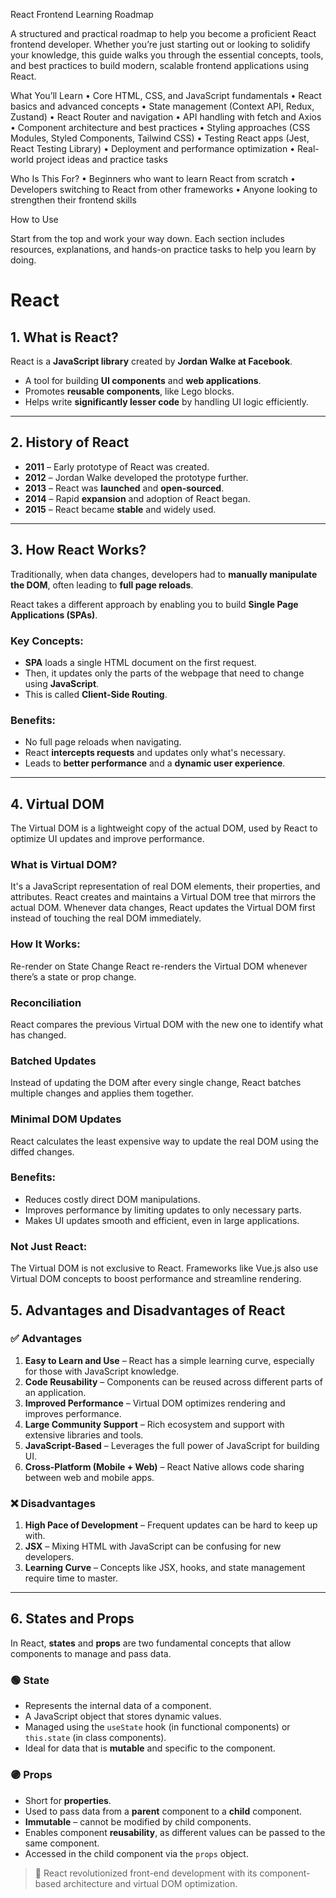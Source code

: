 React Frontend Learning Roadmap

A structured and practical roadmap to help you become a proficient React frontend developer. Whether you’re just starting out or looking to solidify your knowledge, this guide walks you through the essential concepts, tools, and best practices to build modern, scalable frontend applications using React.

What You’ll Learn
	•	Core HTML, CSS, and JavaScript fundamentals
	•	React basics and advanced concepts
	•	State management (Context API, Redux, Zustand)
	•	React Router and navigation
	•	API handling with fetch and Axios
	•	Component architecture and best practices
	•	Styling approaches (CSS Modules, Styled Components, Tailwind CSS)
	•	Testing React apps (Jest, React Testing Library)
	•	Deployment and performance optimization
	•	Real-world project ideas and practice tasks

Who Is This For?
	•	Beginners who want to learn React from scratch
	•	Developers switching to React from other frameworks
	•	Anyone looking to strengthen their frontend skills

How to Use

Start from the top and work your way down. Each section includes resources, explanations, and hands-on practice tasks to help you learn by doing.



# React

## 1. What is React?

React is a **JavaScript library** created by **Jordan Walke at Facebook**.

- A tool for building **UI components** and **web applications**.
- Promotes **reusable components**, like Lego blocks.
- Helps write **significantly lesser code** by handling UI logic efficiently.

---

## 2. History of React

- **2011** – Early prototype of React was created.
- **2012** – Jordan Walke developed the prototype further.
- **2013** – React was **launched** and **open-sourced**.
- **2014** – Rapid **expansion** and adoption of React began.
- **2015** – React became **stable** and widely used.

---

## 3. How React Works?

Traditionally, when data changes, developers had to **manually manipulate the DOM**, often leading to **full page reloads**.

React takes a different approach by enabling you to build **Single Page Applications (SPAs)**.

### Key Concepts:

- **SPA** loads a single HTML document on the first request.
- Then, it updates only the parts of the webpage that need to change using **JavaScript**.
- This is called **Client-Side Routing**.

### Benefits:

- No full page reloads when navigating.
- React **intercepts requests** and updates only what's necessary.
- Leads to **better performance** and a **dynamic user experience**.

---

## 4. Virtual DOM
The Virtual DOM is a lightweight copy of the actual DOM, used by React to optimize UI updates and improve performance.

### What is Virtual DOM?
It's a JavaScript representation of real DOM elements, their properties, and attributes.
React creates and maintains a Virtual DOM tree that mirrors the actual DOM.
Whenever data changes, React updates the Virtual DOM first instead of touching the real DOM immediately.

### How It Works:
Re-render on State Change
React re-renders the Virtual DOM whenever there’s a state or prop change.

### Reconciliation
React compares the previous Virtual DOM with the new one to identify what has changed.

### Batched Updates
Instead of updating the DOM after every single change, React batches multiple changes and applies them together.

### Minimal DOM Updates
React calculates the least expensive way to update the real DOM using the diffed changes.

### Benefits:
- Reduces costly direct DOM manipulations.
- Improves performance by limiting updates to only necessary parts.
- Makes UI updates smooth and efficient, even in large applications.

### Not Just React:
The Virtual DOM is not exclusive to React.
Frameworks like Vue.js also use Virtual DOM concepts to boost performance and streamline rendering.

## 5. Advantages and Disadvantages of React

### ✅ Advantages
1. **Easy to Learn and Use** – React has a simple learning curve, especially for those with JavaScript knowledge.  
2. **Code Reusability** – Components can be reused across different parts of an application.  
3. **Improved Performance** – Virtual DOM optimizes rendering and improves performance.  
4. **Large Community Support** – Rich ecosystem and support with extensive libraries and tools.  
5. **JavaScript-Based** – Leverages the full power of JavaScript for building UI.  
6. **Cross-Platform (Mobile + Web)** – React Native allows code sharing between web and mobile apps.

### ❌ Disadvantages
1. **High Pace of Development** – Frequent updates can be hard to keep up with.  
2. **JSX** – Mixing HTML with JavaScript can be confusing for new developers.  
3. **Learning Curve** – Concepts like JSX, hooks, and state management require time to master.

---

## 6. States and Props

In React, **states** and **props** are two fundamental concepts that allow components to manage and pass data.

### 🟢 State
- Represents the internal data of a component.
- A JavaScript object that stores dynamic values.
- Managed using the `useState` hook (in functional components) or `this.state` (in class components).
- Ideal for data that is **mutable** and specific to the component.

### 🟣 Props
- Short for **properties**.
- Used to pass data from a **parent** component to a **child** component.
- **Immutable** – cannot be modified by child components.
- Enables component **reusability**, as different values can be passed to the same component.
- Accessed in the child component via the `props` object.





> 🚀 React revolutionized front-end development with its component-based architecture and virtual DOM optimization.
